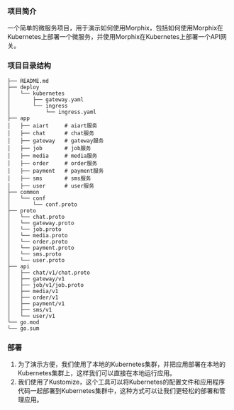 ### 项目简介

一个简单的微服务项目，用于演示如何使用Morphix，包括如何使用Morphix在Kubernetes上部署一个微服务，并使用Morphix在Kubernetes上部署一个API网关。

### 项目目录结构

```shell
├── README.md
├── deploy
│   └── kubernetes
│       ├── gateway.yaml
│       └── ingress
│           └── ingress.yaml
├── app
│   ├── aiart     # aiart服务
│   ├── chat      # chat服务
│   ├── gateway   # gateway服务
│   ├── job       # job服务
│   ├── media     # media服务
│   ├── order     # order服务
│   ├── payment   # payment服务
│   ├── sms       # sms服务
│   ├── user      # user服务
├── common
│   └── conf
│       └── conf.proto
├── proto
│   └── chat.proto
│   └── gateway.proto
│   └── job.proto
│   └── media.proto
│   └── order.proto
│   └── payment.proto
│   └── sms.proto
│   └── user.proto
├── api
│   ├── chat/v1/chat.proto
│   ├── gateway/v1
│   ├── job/v1/job.proto
│   ├── media/v1
│   ├── order/v1
│   ├── payment/v1
│   ├── sms/v1
│   └── user/v1
└── go.mod
└── go.sum
```
### 部署

1. 为了演示方便，我们使用了本地的Kubernetes集群，并把应用部署在本地的Kubernetes集群上，这样我们可以直接在本地运行应用。
2. 我们使用了Kustomize，这个工具可以将Kubernetes的配置文件和应用程序代码一起部署到Kubernetes集群中，这种方式可以让我们更轻松的部署和管理应用。
